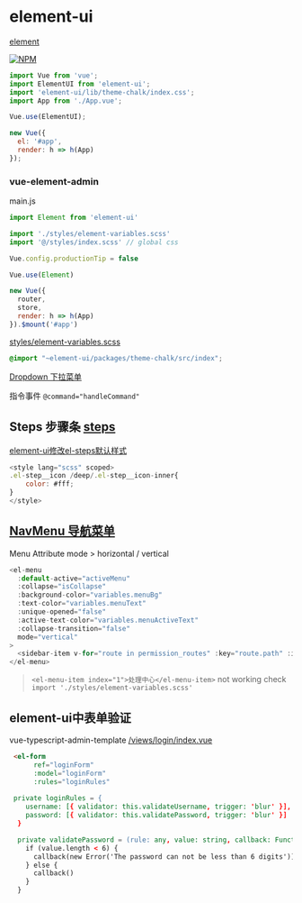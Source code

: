 # element-ui

[element](https://element.eleme.io/?ref=madewithvuejs.com#/zh-CN/component/quickstart)

[![NPM](https://nodei.co/npm/element-ui.png?downloads=true&stars=true)](https://nodei.co/npm/element-ui/)

```js
import Vue from 'vue';
import ElementUI from 'element-ui';
import 'element-ui/lib/theme-chalk/index.css';
import App from './App.vue';

Vue.use(ElementUI);

new Vue({
  el: '#app',
  render: h => h(App)
});
```

### vue-element-admin

main.js

```js
import Element from 'element-ui'

import './styles/element-variables.scss'
import '@/styles/index.scss' // global css

Vue.config.productionTip = false

Vue.use(Element)

new Vue({
  router,
  store,
  render: h => h(App)
}).$mount('#app')
```

[styles/element-variables.scss](https://github.com/PanJiaChen/vue-element-admin/blob/master/src/styles/element-variables.scss)

```css
@import "~element-ui/packages/theme-chalk/src/index";
```

[Dropdown 下拉菜单](https://element.eleme.cn/#/zh-CN/component/dropdown)

指令事件 `@command="handleCommand"`

## Steps 步骤条 [steps](https://element.eleme.io/#/zh-CN/component/steps)

[element-ui修改el-steps默认样式](https://blog.csdn.net/sinat_42888557/article/details/100119754)

```js
<style lang="scss" scoped>
.el-step__icon /deep/.el-step__icon-inner{
    color: #fff;
}
</style>
```

## [NavMenu 导航菜单](https://element.eleme.io/#/zh-CN/component/menu)

Menu Attribute 
mode > horizontal / vertical

```js
<el-menu
  :default-active="activeMenu"
  :collapse="isCollapse"
  :background-color="variables.menuBg"
  :text-color="variables.menuText"
  :unique-opened="false"
  :active-text-color="variables.menuActiveText"
  :collapse-transition="false"
  mode="vertical"
>
  <sidebar-item v-for="route in permission_routes" :key="route.path" :item="route" :base-path="route.path" />
</el-menu>
```

> `<el-menu-item index="1">处理中心</el-menu-item>` not working check  `import './styles/element-variables.scss'`


## element-ui中表单验证

vue-typescript-admin-template [/views/login/index.vue](https://github.com/Armour/vue-typescript-admin-template/blob/master/src/views/login/index.vue)

```html
 <el-form
      ref="loginForm"
      :model="loginForm"
      :rules="loginRules"
 
 private loginRules = {
    username: [{ validator: this.validateUsername, trigger: 'blur' }],
    password: [{ validator: this.validatePassword, trigger: 'blur' }]
  }

  private validatePassword = (rule: any, value: string, callback: Function) => {
    if (value.length < 6) {
      callback(new Error('The password can not be less than 6 digits'))
    } else {
      callback()
    }
  }
```
